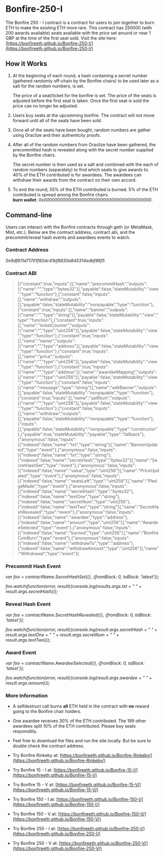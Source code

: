 # Bonfire-250-I
The Bonfire 250 - I contract is a contract for users to join together to burn ETH to make the existing ETH more rare. This contract has 250000 (with 200 awards available) seats available with the price set around or near 1 GBP at the time of the first seat sold. Visit the site here: [https://bonfireeth.github.io/Bonfire-250-I/](https://bonfireeth.github.io/Bonfire-250-I/)


## How it Works
1. At the beginning of each round, a hash containing a secret number (gathered randomly off-chain by the Bonfire chairs) to be used later as a salt for the random numbers, is set.

   The price of a seat/ticket for the bonfire is set. The price of the seats is adjusted before the first seat is taken. Once the first seat is sold the price can no longer be adjusted.
   
2. Users buy seats at the upcomming bonfire. The contract will not move forward until all of the seats have been sold.

3. Once all of the seats have been bought, random numbers are gather using Oraclize and their authenticity proofs.

4. After all of the random numbers from Oraclize have been gathered, the precommitted hash is revealed along with the secret number supplied by the Bonfire chairs. 

   The secret number is then used as a salt and combined with the each of random numbers (separately) to find which seats to give awards to. 40% of the ETH contributed is for awardees. The awardees can withdraw their awards from the contract on their own accord.
   
5. To end the round, 55% of the ETH contributed is burned. 5% of the ETH contributed is spread among the Bonfire chairs.   
   **burn wallet**: *0x0000000000000000000000000000000000000000*.  
   
   
## Command-line
Users can interact with the Bonfire contracts through geth (or MetaMask, Mist, etc.). Below are the contract address, contract abi, and the precommit/reveal hash events and awardees events to watch.

### Contract Address
*0x9df611d71701f92dc41bf8830a845314edbf96f5*

### Contract ABI
> [{"constant":true,"inputs":[],"name":"precommitHash","outputs":[{"name":"","type":"bytes32"}],"payable":false,"stateMutability":"view","type":"function"},{"constant":false,"inputs":[],"name":"withdraw","outputs":[],"payable":false,"stateMutability":"nonpayable","type":"function"},{"constant":true,"inputs":[],"name":"banner","outputs":[{"name":"","type":"string"}],"payable":false,"stateMutability":"view","type":"function"},{"constant":true,"inputs":[],"name":"ticketCounter","outputs":[{"name":"","type":"uint256"}],"payable":false,"stateMutability":"view","type":"function"},{"constant":true,"inputs":[],"name":"owner","outputs":[{"name":"","type":"address"}],"payable":false,"stateMutability":"view","type":"function"},{"constant":true,"inputs":[],"name":"price","outputs":[{"name":"","type":"uint256"}],"payable":false,"stateMutability":"view","type":"function"},{"constant":true,"inputs":[{"name":"","type":"address"}],"name":"awardeeMapping","outputs":[{"name":"","type":"uint256"}],"payable":false,"stateMutability":"view","type":"function"},{"constant":false,"inputs":[{"name":"message","type":"string"}],"name":"editBanner","outputs":[],"payable":false,"stateMutability":"nonpayable","type":"function"},{"constant":true,"inputs":[],"name":"saltNum","outputs":[{"name":"","type":"uint256"}],"payable":false,"stateMutability":"view","type":"function"},{"constant":false,"inputs":[],"name":"withdraw","outputs":[],"payable":false,"stateMutability":"nonpayable","type":"function"},{"inputs":[],"payable":false,"stateMutability":"nonpayable","type":"constructor"},{"payable":true,"stateMutability":"payable","type":"fallback"},{"anonymous":false,"inputs":[{"indexed":false,"name":"txt","type":"string"}],"name":"BannerUpdated","type":"event"},{"anonymous":false,"inputs":[{"indexed":false,"name":"txt","type":"string"},{"indexed":false,"name":"secretHash","type":"bytes32"}],"name":"SecretHashSet","type":"event"},{"anonymous":false,"inputs":[{"indexed":false,"name":"value","type":"uint256"}],"name":"PriceUpdated","type":"event"},{"anonymous":false,"inputs":[{"indexed":false,"name":"seatsLeft","type":"uint256"}],"name":"PledgeMade","type":"event"},{"anonymous":false,"inputs":[{"indexed":false,"name":"secretHash","type":"bytes32"},{"indexed":false,"name":"textOne","type":"string"},{"indexed":false,"name":"secretNum","type":"uint256"},{"indexed":false,"name":"textTwo","type":"string"}],"name":"SecretHashRevealed","type":"event"},{"anonymous":false,"inputs":[{"indexed":false,"name":"awardee","type":"address"},{"indexed":false,"name":"amount","type":"uint256"}],"name":"AwardeeSelected","type":"event"},{"anonymous":false,"inputs":[{"indexed":false,"name":"burned","type":"uint256"}],"name":"BonfireCoinBurn","type":"event"},{"anonymous":false,"inputs":[{"indexed":false,"name":"withdrawTo","type":"address"},{"indexed":false,"name":"withdrawAmount","type":"uint256"}],"name":"Withdrawal","type":"event"}]


### Precommit Hash Event
*var foo = contractName.SecretHashSet({}, {fromBlock: 0, toBlock: 'latest'});*

*foo.watch(function(error, result){console.log(results.args.txt + " " + result.args.secretHash)});*

### Reveal Hash Event
*var foo = contractName.SecretHashRevealed({}, {fromBlock: 0, toBlock: 'latest'});*

*foo.watch(function(error, result){console.log(result.args.secretHash + " " + result.args.textOne + " " + result.args.secretNum + " " + result.args.textTwo)});*

### Award Event
*var foo = contractName.AwardeeSelected({}, {fromBlock: 0, toBlock: 'latest'});*

*foo.watch(function(error, result){console.log(result.args.awardee + " " + result.args.amount)});*


### More Information
* A selfdestruct call burns **all** ETH held in the contract with **no** reward going to the Bonfire chair holders.

* One awardee receives 30% of the ETH contributed. The 199 other awardees split 10% of the ETH contributed. Please buy seats responsibly.

* Feel free to download the files and run the site locally. But be sure to double check the contract address.

* Try Bonfire Rinkeby at: [https://bonfireeth.github.io/Bonfire-Rinkeby/](https://bonfireeth.github.io/Bonfire-Rinkeby/)

* Try Bonfire 15 - I at: [https://bonfireeth.github.io/Bonfire-15-I/](https://bonfireeth.github.io/Bonfire-15-I/)

* Try Bonfire 15 - V at: [https://bonfireeth.github.io/Bonfire-15-V/](https://bonfireeth.github.io/Bonfire-15-V/)

* Try Bonfire 150 - I at: [https://bonfireeth.github.io/Bonfire-150-I/](https://bonfireeth.github.io/Bonfire-150-I/)

* Try Bonfire 150 - V at: [https://bonfireeth.github.io/Bonfire-150-V/](https://bonfireeth.github.io/Bonfire-150-V/)

* Try Bonfire 250 - I at: [https://bonfireeth.github.io/Bonfire-250-I/](https://bonfireeth.github.io/Bonfire-250-I/)

* Try Bonfire 250 - V at: [https://bonfireeth.github.io/Bonfire-250-V/](https://bonfireeth.github.io/Bonfire-250-V/)
